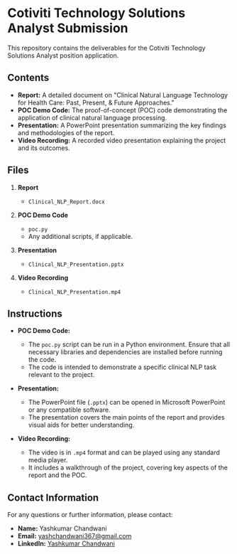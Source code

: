 # Cotiviti Technology Solutions Analyst Submission

This repository contains the deliverables for the Cotiviti Technology Solutions Analyst position application.

## Contents

- **Report:** A detailed document on "Clinical Natural Language Technology for Health Care: Past, Present, & Future Approaches."
- **POC Demo Code:** The proof-of-concept (POC) code demonstrating the application of clinical natural language processing.
- **Presentation:** A PowerPoint presentation summarizing the key findings and methodologies of the report.
- **Video Recording:** A recorded video presentation explaining the project and its outcomes.

## Files

1. **Report**
   - `Clinical_NLP_Report.docx`

2. **POC Demo Code**
   - `poc.py`
   - Any additional scripts, if applicable.

3. **Presentation**
   - `Clinical_NLP_Presentation.pptx`

4. **Video Recording**
   - `Clinical_NLP_Presentation.mp4`

## Instructions

- **POC Demo Code:** 
  - The `poc.py` script can be run in a Python environment. Ensure that all necessary libraries and dependencies are installed before running the code.
  - The code is intended to demonstrate a specific clinical NLP task relevant to the project.

- **Presentation:**
  - The PowerPoint file (`.pptx`) can be opened in Microsoft PowerPoint or any compatible software.
  - The presentation covers the main points of the report and provides visual aids for better understanding.

- **Video Recording:**
  - The video is in `.mp4` format and can be played using any standard media player.
  - It includes a walkthrough of the project, covering key aspects of the report and the POC.

## Contact Information

For any questions or further information, please contact:

- **Name:** Yashkumar Chandwani
- **Email:** yashchandwani367@gmail.com
- **LinkedIn:** [Yashkumar Chandwani](https://www.linkedin.com/in/yash-chandwani-23448a186/)
